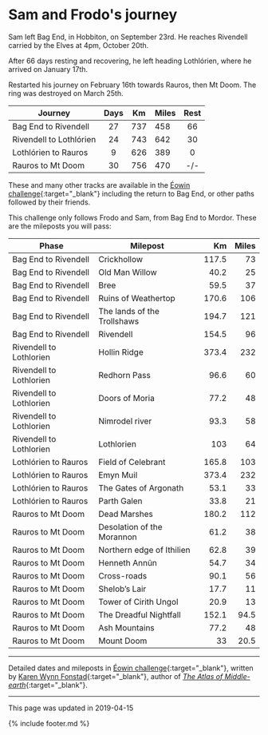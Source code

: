 # Sam and Frodo's journey

Sam left Bag End, in Hobbiton, on September 23rd. He reaches Rivendell carried by the Elves at 4pm, October 20th.

After 66 days resting and recovering, he left heading Lothlórien, where he arrived on January 17th.

Restarted his journey on February 16th towards Rauros, then Mt Doom. The ring was destroyed on March 25th.

| Journey | Days | Km | Miles | Rest |
| --- | :---: | --- | --- | :---: |
| Bag End to Rivendell | 27 | 737 | 458 | 66 |
| Rivendell to Lothlórien | 24 | 743 | 642 | 30 |
| Lothlórien to Rauros | 9 | 626 | 389 | 0 |
| Rauros to Mt Doom | 30 | 756 | 470 | -/- |

These and many other tracks are available in the [Éowin challenge](http://home.insightbb.com/~eowynchallenge/Walk/walk.html){:target="_blank"}
including the return to Bag End, or other paths followed by their friends.

This challenge only follows Frodo and Sam, from Bag End to Mordor. 
These are the mileposts you will pass:

| Phase | Milepost | Km | Miles |
| --- | --- | ---: | ---: |
| Bag End to Rivendell | Crickhollow | 117.5 | 73 |
| Bag End to Rivendell | Old Man Willow | 40.2 | 25 |
| Bag End to Rivendell | Bree | 59.5 | 37 |
| Bag End to Rivendell | Ruins of Weathertop | 170.6 | 106 |
| Bag End to Rivendell | The lands of the Trollshaws | 194.7 | 121 |
| Bag End to Rivendell | Rivendell | 154.5 | 96 |
| Rivendell to Lothlorien | Hollin Ridge | 373.4 | 232 |
| Rivendell to Lothlorien | Redhorn Pass | 96.6 | 60 |
| Rivendell to Lothlorien | Doors of Moria | 77.2 | 48 |
| Rivendell to Lothlorien | Nimrodel river | 93.3 | 58 |
| Rivendell to Lothlorien | Lothlorien | 103 | 64 |
| Lothlórien to Rauros | Field of Celebrant | 165.8 | 103 |
| Lothlórien to Rauros | Emyn Muil | 373.4 | 232 |
| Lothlórien to Rauros | The Gates of Argonath | 53.1 | 33 |
| Lothlórien to Rauros | Parth Galen | 33.8 | 21 |
| Rauros to Mt Doom | Dead Marshes | 180.2 | 112 |
| Rauros to Mt Doom | Desolation of the Morannon | 61.2 | 38 |
| Rauros to Mt Doom | Northern edge of Ithilien | 62.8 | 39 |
| Rauros to Mt Doom | Henneth Annûn | 54.7 | 34 |
| Rauros to Mt Doom | Cross-roads | 90.1 | 56 |
| Rauros to Mt Doom | Shelob’s Lair | 17.7 | 11 |
| Rauros to Mt Doom | Tower of Cirith Ungol | 20.9 | 13 |
| Rauros to Mt Doom | The Dreadful Nightfall | 152.1 | 94.5 |
| Rauros to Mt Doom | Ash Mountains | 77.2 | 48 |
| Rauros to Mt Doom | Mount Doom | 33 | 20.5 |


---

Detailed dates and mileposts in [Éowin challenge](http://home.insightbb.com/~eowynchallenge/Walk/walk.html){:target="_blank"},
written by [Karen Wynn Fonstad](https://en.wikipedia.org/wiki/Karen_Wynn_Fonstad){:target="_blank"},
author of [*The Atlas of Middle-earth*](https://www.worldcat.org/title/atlas-of-middle-earth/oclc/24142309){:target="_blank"}.

---
This page was updated in 2019-04-15

{% include footer.md %}
